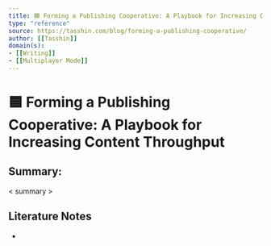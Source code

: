 ```yaml
---
title: 🟦 Forming a Publishing Cooperative: A Playbook for Increasing Content Throughput – Tasshin's Blog
type: "reference"
source: https://tasshin.com/blog/forming-a-publishing-cooperative/
author: [[Tasshin]]
domain(s):
- [[Writing]]
- [[Multiplayer Mode]]
---
```


# 🟦 Forming a Publishing Cooperative: A Playbook for Increasing Content Throughput

## Summary:

< summary >

## Literature Notes

- 
